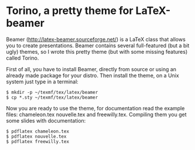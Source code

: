 Torino, a pretty theme for LaTeX-beamer
=======================================

Beamer   (http://latex-beamer.sourceforge.net/)   is   a   LaTeX   class
that allows  you  to  create  presentations.   Beamer  contains  several
full-featured (but a bit ugly) themes, so I wrote this pretty theme (but
with some missing features) called Torino.

First of all, you have to install Beamer, directly from source or  using
an already made package for your distro.  Then install the theme,  on  a
Unix system just type in a terminal:

    $ mkdir -p ~/texmf/tex/latex/beamer
    $ cp *.sty ~/texmf/tex/latex/beamer

Now you are ready to use the theme, for documentation read  the  example
files: chameleon.tex nouvelle.tex and freewilly.tex.  Compiling them you
get some slides with documentation:

    $ pdflatex chameleon.tex
    $ pdflatex nouvelle.tex
    $ pdflatex freewilly.tex
